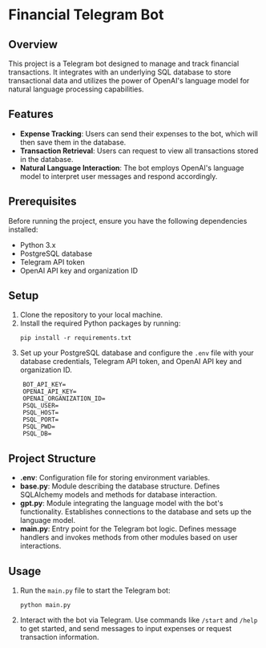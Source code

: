 # Financial Telegram Bot

## Overview
This project is a Telegram bot designed to manage and track financial transactions. It integrates with an underlying SQL database to store transactional data and utilizes the power of OpenAI's language model for natural language processing capabilities.

## Features
- **Expense Tracking**: Users can send their expenses to the bot, which will then save them in the database.
- **Transaction Retrieval**: Users can request to view all transactions stored in the database.
- **Natural Language Interaction**: The bot employs OpenAI's language model to interpret user messages and respond accordingly.

## Prerequisites
Before running the project, ensure you have the following dependencies installed:
- Python 3.x
- PostgreSQL database
- Telegram API token
- OpenAI API key and organization ID

## Setup
1. Clone the repository to your local machine.
2. Install the required Python packages by running:
    ```
    pip install -r requirements.txt
    ```
3. Set up your PostgreSQL database and configure the `.env` file with your database credentials, Telegram API token, and OpenAI API key and organization ID.
``` 
    BOT_API_KEY=
    OPENAI_API_KEY=
    OPENAI_ORGANIZATION_ID=
    PSQL_USER=
    PSQL_HOST=
    PSQL_PORT=
    PSQL_PWD=
    PSQL_DB=
```

## Project Structure
- **.env**: Configuration file for storing environment variables.
- **base.py**: Module describing the database structure. Defines SQLAlchemy models and methods for database interaction.
- **gpt.py**: Module integrating the language model with the bot's functionality. Establishes connections to the database and sets up the language model.
- **main.py**: Entry point for the Telegram bot logic. Defines message handlers and invokes methods from other modules based on user interactions.

## Usage
1. Run the `main.py` file to start the Telegram bot:
    ```
    python main.py
    ```
2. Interact with the bot via Telegram. Use commands like `/start` and `/help` to get started, and send messages to input expenses or request transaction information.
